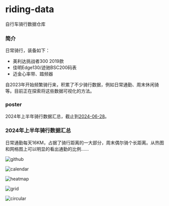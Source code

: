 # riding-data
自行车骑行数据仓库

### 简介

日常骑行，装备如下：
- 美利达挑战者300 2019款
- 佳明Edge130/迹驰BSC200码表
- 迈金心率带、踏频器

自2023年开始频繁骑行来，积累了不少骑行数据，例如日常通勤、周末休闲骑等。目前正在探索将这些数据可视化的方法。

### poster

2024年上半年骑行数据汇总，截止到[2024-06-28](reports/2024-06-28.md)。

### 2024年上半年骑行数据汇总

日常通勤每天16KM，占据了骑行距离的一大部分，周末偶尔骑个长距离。从热图和网格图上可以明显的看出通勤的比例……

![github](posters/2024.github.svg)

![calendar](posters/2024.calendar.svg)

![heatmap](posters/2024.heatmap.svg)

![grid](posters/2024.grid.svg)

![circular](posters/2024.circular.svg)
